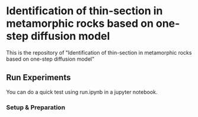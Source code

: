 # Identification of thin-section in metamorphic rocks based on one-step diffusion model
This is the repository of "Identification of thin-section in metamorphic rocks based on one-step diffusion model"

## Run Experiments
You can do a quick test using run.ipynb in a jupyter notebook.
### Setup & Preparation
